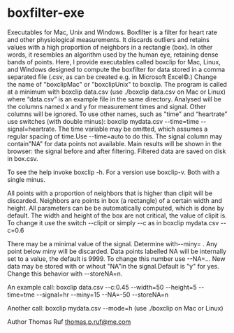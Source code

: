 # boxfilter-exe
Executables for Mac, Unix and Windows.
Boxfilter is a filter for heart rate and other physiological measurements. It discards outliers and retains values with a high proportion of neighbors in a rectangle (box). In other words, it resembles an algorithm used by the human eye, retaining dense bands of points. Here, I provide executables called boxclip for Mac, Linux, and Windows designed to compute the boxfilter for data stored in a comma separated file (.csv, as can be created e.g. in Microsoft Excel©.) Change the name of "boxclipMac" or "boxclipUnix" to boxclip.
The program is called at a minimum with boxclip data.csv (use ./boxclip data.csv on Mac or Linux) where “data.csv” is an example file in the same directory. Analysed will be the columns named x and y for measurement times and signal. Other columns will be ignored. To use other names, such as "time” and “heartrate” use switches (with double minus): boxclip mydata.csv --time=time --signal=heartrate. The time variable may be omitted, which assumes a regular spacing of time.Use --time=auto to do this. The signal column may contain"NA" for data points not available. Main results will be shown in the browser: the signal before and after filtering. Filtered data are saved on disk in box.csv.

To see the help invoke boxclip -h. For a version use boxclip-v. Both with a single minus.

All points with a proportion of neighbors that is higher than clipit will be discarded. Neighbors are points in box (a rectangle) of a certain width and height. All parameters can be be automatically computed, which is done by default. The width and height of the box are not critical, the value of clipit is. To change it use the switch --clipit or simply --c as in boxclip mydata.csv --c=0.6

There may be a minimal value of the signal. Determine with--miny=  . Any point below miny will be discarded. Data points labelled NA will be internally set to a value, the default is 9999. To change this number use --NA=... New data may be stored with or wihout "NA"in the signal.Default is "y" for yes. Change this behavior with --storeNA=n.

An example call: boxclip data.csv --c:0.45 --width=50 --height=5 --time=tme --signal=hr --miny=15 --NA=-50 --storeNA=n

Another call: boxclip mydata.csv --mode=h (use ./boxclip on Mac or Linux)

Author Thomas Ruf thomas.p.ruf@me.com

